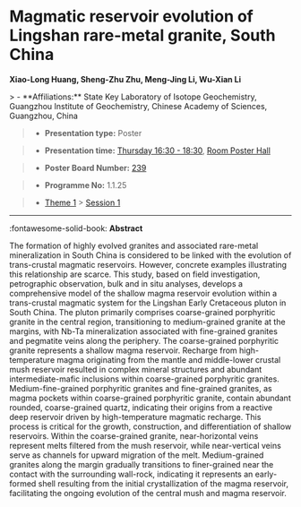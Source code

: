 # Magmatic reservoir evolution of Lingshan rare-metal granite, South China

**Xiao-Long Huang, Sheng-Zhu Zhu, Meng-Jing Li, Wu-Xian Li**

<!-- more -->> - **Affiliations:** State Key Laboratory of Isotope Geochemistry, Guangzhou Institute of Geochemistry, Chinese Academy of Sciences, Guangzhou, China

> - **Presentation type:** Poster

> - **Presentation time:** [Thursday 16:30 - 18:30](../sessions_comparison.md#__tabbed_3_6), [Room Poster Hall](../maps_venue.md#__tabbed_1_1)

> - **Poster Board Number:** [239](../map_poster_boards.md#thursday)

> - **Programme No:** 1.1.25

> - [Theme 1](../theme1.md) > [Session 1](../sessions/session-1-1.md)

--- 

:fontawesome-solid-book: **Abstract**

The formation of highly evolved granites and associated rare-metal mineralization in South China is considered to be linked with the evolution of trans-crustal magmatic reservoirs. However, concrete examples illustrating this relationship are scarce. This study, based on field investigation, petrographic observation, bulk and in situ analyses, develops a comprehensive model of the shallow magma reservoir evolution within a trans-crustal magmatic system for the Lingshan Early Cretaceous pluton in South China. The pluton primarily comprises coarse-grained porphyritic granite in the central region, transitioning to medium-grained granite at the margins, with Nb-Ta mineralization associated with fine-grained granites and pegmatite veins along the periphery. The coarse-grained porphyritic granite represents a shallow magma reservoir. Recharge from high-temperature magma originating from the mantle and middle-lower crustal mush reservoir resulted in complex mineral structures and abundant intermediate-mafic inclusions within coarse-grained porphyritic granites. Medium-fine-grained porphyritic granites and fine-grained granites, as magma pockets within coarse-grained porphyritic granite, contain abundant rounded, coarse-grained quartz, indicating their origins from a reactive deep reservoir driven by high-temperature magmatic recharge. This process is critical for the growth, construction, and differentiation of shallow reservoirs. Within the coarse-grained granite, near-horizontal veins represent melts filtered from the mush reservoir, while near-vertical veins serve as channels for upward migration of the melt. Medium-grained granites along the margin gradually transitions to finer-grained near the contact with the surrounding wall-rock, indicating it represents an early-formed shell resulting from the initial crystallization of the magma reservoir, facilitating the ongoing evolution of the central mush and magma reservoir.


